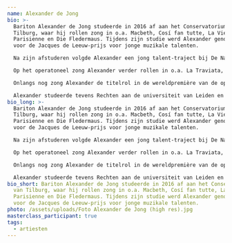 ```yaml
---
name: Alexander de Jong
bio: >-
  Bariton Alexander de Jong studeerde in 2016 af aan het Conservatorium van
  Tilburg, waar hij rollen zong in o.a. Macbeth, Cosí fan tutte, La Vie
  Parisienne en Die Fledermaus. Tijdens zijn studie werd Alexander genomineerd
  voor de Jacques de Leeuw-prijs voor jonge muzikale talenten. 

  Na zijn afstuderen volgde Alexander een jong talent-traject bij De Nationale Opera in Amsterdam, waar hij vervolgens rollen zong in Der Rosenkavalier, Tosca, Les contes d'Hoffman, Gianni Schicchi, Animal Farm, Clemency, The New Prince en verschillende jeugdopera's, waaronder Hondenhartje en The boy who grew too fast. 

  Op het operatoneel zong Alexander verder rollen in o.a. La Traviata, Tosca, A little night music en Wonderful Town bij de Nederlandse Reisopera; Die Zauberflöte en King Lear bij Holland Opera; The rape of Lucretia bij de Dutch National Opera Academy, en Traviata remixed bij Operafront. 

  Onlangs nog zong Alexander de titelrol in de wereldpremière van de opera Maduro in Amare, Den Haag. Daarnaast geeft Alexander concerten met divers repertoire, waaronder Bach’s Magnificat, Weihnachtsoratorium en Matthäus-Passion, Haydn’s Nelson Messe, Mozart’s Mis in c klein, Krönungsmesse en Requiem, het Stabat mater en Petite messe solennelle van Rossini, Messa di Gloria van Puccini, Ein deutsches Requiem van Brahms en het Fauré Requiem. 

  Alexander studeerde tevens Rechten aan de universiteit van Leiden en Amsterdam.
bio_long: >-
  Bariton Alexander de Jong studeerde in 2016 af aan het Conservatorium van
  Tilburg, waar hij rollen zong in o.a. Macbeth, Cosí fan tutte, La Vie
  Parisienne en Die Fledermaus. Tijdens zijn studie werd Alexander genomineerd
  voor de Jacques de Leeuw-prijs voor jonge muzikale talenten. 

  Na zijn afstuderen volgde Alexander een jong talent-traject bij De Nationale Opera in Amsterdam, waar hij vervolgens rollen zong in Der Rosenkavalier, Tosca, Les contes d'Hoffman, Gianni Schicchi, Animal Farm, Clemency, The New Prince en verschillende jeugdopera's, waaronder Hondenhartje en The boy who grew too fast. 

  Op het operatoneel zong Alexander verder rollen in o.a. La Traviata, Tosca, A little night music en Wonderful Town bij de Nederlandse Reisopera; Die Zauberflöte en King Lear bij Holland Opera; The rape of Lucretia bij de Dutch National Opera Academy, en Traviata remixed bij Operafront. 

  Onlangs nog zong Alexander de titelrol in de wereldpremière van de opera Maduro in Amare, Den Haag. Daarnaast geeft Alexander concerten met divers repertoire, waaronder Bach’s Magnificat, Weihnachtsoratorium en Matthäus-Passion, Haydn’s Nelson Messe, Mozart’s Mis in c klein, Krönungsmesse en Requiem, het Stabat mater en Petite messe solennelle van Rossini, Messa di Gloria van Puccini, Ein deutsches Requiem van Brahms en het Fauré Requiem. 

  Alexander studeerde tevens Rechten aan de universiteit van Leiden en Amsterdam.
bio_short: Bariton Alexander de Jong studeerde in 2016 af aan het Conservatorium
  van Tilburg, waar hij rollen zong in o.a. Macbeth, Cosí fan tutte, La Vie
  Parisienne en Die Fledermaus. Tijdens zijn studie werd Alexander genomineerd
  voor de Jacques de Leeuw-prijs voor jonge muzikale talenten.
photo: /assets/uploads/Foto Alexander de Jong (high res).jpg
masterclass_participant: true
tags:
  - artiesten
---
```

